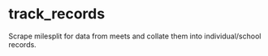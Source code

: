 # track_records
Scrape milesplit for data from meets and collate them into individual/school records.

